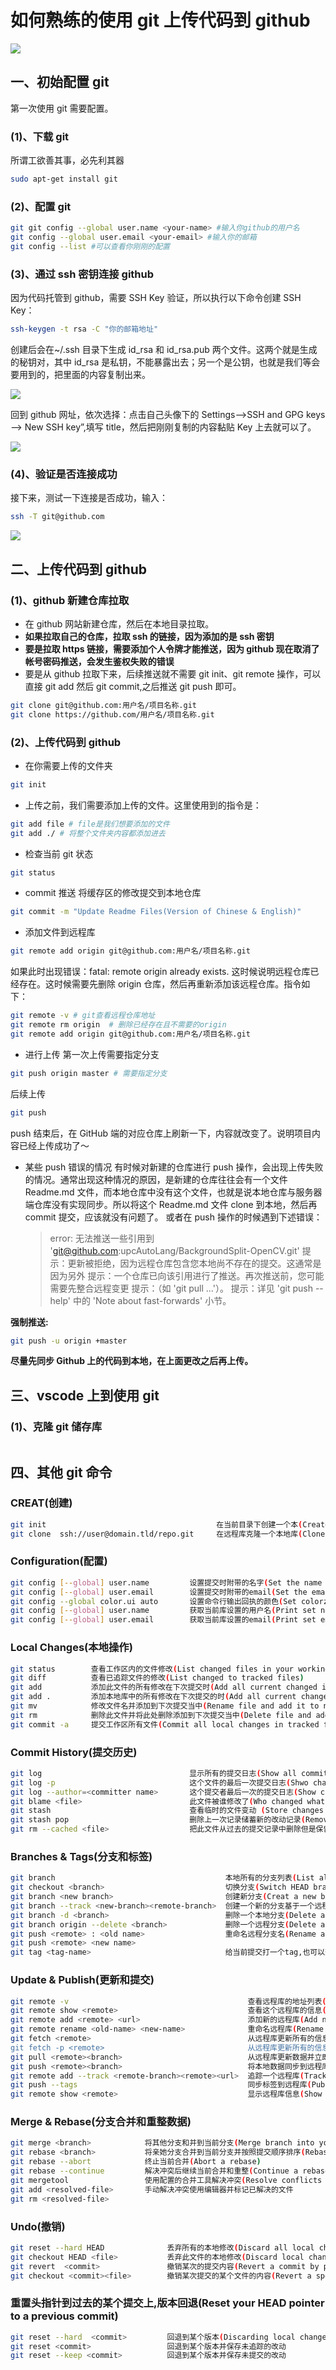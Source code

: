 # 如何熟练的使用 git 上传代码到 github

![](https://pic2.zhimg.com/v2-f75dde0f283c93dd6cef387b1e1b2e42_1440w.jpg?source=172ae18b)

## 一、初始配置 git

第一次使用 git 需要配置。

### (1)、下载 git

所谓工欲善其事，必先利其器

```bash
sudo apt-get install git
```

### (2)、配置 git

```bash
git git config --global user.name <your-name> #输入你github的用户名
git config --global user.email <your-email> #输入你的邮箱
git config --list #可以查看你刚刚的配置
```

### (3)、通过 ssh 密钥连接 github

因为代码托管到 github，需要 SSH Key 验证，所以执行以下命令创建 SSH Key：

```bash
ssh-keygen -t rsa -C "你的邮箱地址"
```

创建后会在~/.ssh 目录下生成 id_rsa 和 id_rsa.pub 两个文件。这两个就是生成的秘钥对，其中 id_rsa 是私钥，不能暴露出去；另一个是公钥，也就是我们等会要用到的，把里面的内容复制出来。

![](https://s2.loli.net/2022/02/25/wyqCFfKSUl6aMNt.png)

回到 github 网址，依次选择：点击自己头像下的 Settings-->SSH and GPG keys –> New SSH key”,填写 title，然后把刚刚复制的内容黏贴 Key 上去就可以了。

![](https://s2.loli.net/2022/02/25/5obTDKkxN6Vmnse.png)

### (4)、验证是否连接成功

接下来，测试一下连接是否成功，输入：

```bash
ssh -T git@github.com
```

![](https://s2.loli.net/2022/02/25/3fEd54xGUPFD1Ji.png)

## 二、上传代码到 github

### (1)、github 新建仓库拉取

- 在 github 网站新建仓库，然后在本地目录拉取。
- **如果拉取自己的仓库，拉取 ssh 的链接，因为添加的是 ssh 密钥**
- **要是拉取 https 链接，需要添加个人令牌才能推送，因为 github 现在取消了帐号密码推送，会发生鉴权失败的错误**
- 要是从 github 拉取下来，后续推送就不需要 git init、git remote 操作，可以直接 git add 然后 git commit,之后推送 git push 即可。

```bash
git clone git@github.com:用户名/项目名称.git
git clone https://github.com/用户名/项目名称.git
```

### (2)、上传代码到 github

- 在你需要上传的文件夹

```bash
git init
```

- 上传之前，我们需要添加上传的文件。这里使用到的指令是：

```bash
git add file # file是我们想要添加的文件
git add ./ # 将整个文件夹内容都添加进去
```

- 检查当前 git 状态

```bash
git status
```

- commit 推送
  将缓存区的修改提交到本地仓库

```bash
git commit -m "Update Readme Files(Version of Chinese & English)"
```

- 添加文件到远程库

```bash
git remote add origin git@github.com:用户名/项目名称.git
```

如果此时出现错误：fatal: remote origin already exists. 这时候说明远程仓库已经存在。这时候需要先删除 origin 仓库，然后再重新添加该远程仓库。指令如下：

```bash
git remote -v # git查看远程仓库地址
git remote rm origin  # 删除已经存在且不需要的origin
git remote add origin git@github.com:用户名/项目名称.git
```

- 进行上传
  第一次上传需要指定分支

```bash
git push origin master # 需要指定分支
```

后续上传

```bash
git push
```

push 结束后，在 GitHub 端的对应仓库上刷新一下，内容就改变了。说明项目内容已经上传成功了～

- 某些 push 错误的情况
  有时候对新建的仓库进行 push 操作，会出现上传失败的情况。通常出现这种情况的原因，是新建的仓库往往会有一个文件 Readme.md 文件，而本地仓库中没有这个文件，也就是说本地仓库与服务器端仓库没有实现同步。所以将这个 Readme.md 文件 clone 到本地，然后再 commit 提交，应该就没有问题了。
  或者在 push 操作的时候遇到下述错误：
  > error: 无法推送一些引用到 'git@github.com:upcAutoLang/BackgroundSplit-OpenCV.git'
  > 提示：更新被拒绝，因为远程仓库包含您本地尚不存在的提交。这通常是因为另外
  > 提示：一个仓库已向该引用进行了推送。再次推送前，您可能需要先整合远程变更
  > 提示：（如 'git pull ...'）。
  > 提示：详见 'git push --help' 中的 'Note about fast-forwards' 小节。

**强制推送:**

```bash
git push -u origin +master
```

**尽量先同步 Github 上的代码到本地，在上面更改之后再上传。**

## 三、vscode 上到使用 git

### (1)、克隆 git 储存库

![]()

## 四、其他 git 命令

### CREAT(创建)

```bash
git init                                      在当前目录下创建一个本(Create a new local repository)
git clone  ssh://user@domain.tld/repo.git     在远程库克隆一个本地库(Clone an existing repository)
```

### Configuration(配置)

```bash
git config [--global] user.name         设置提交时附带的名字(Set the name attached to all your commits)
git config [--global] user.email        设置提交时附带的email(Set the email attached to all your commits)
git config --global color.ui auto       设置命令行输出回执的颜色(Set colorzition of  command line output for all repos)
git config [--global] user.name         获取当前库设置的用户名(Print set name(in current repository or globally))
git config [--global] user.email        获取当前库设置的email(Print set email(in current repository or  globally))
```

### Local Changes(本地操作)

```bash
git status        查看工作区内的文件修改(List changed files in your working directory)
git diff          查看已追踪文件的修改(List changed to tracked files)
git add           添加此文件的所有修改在下次提交时(Add all current changed in file to the next commit)
git add .         添加本地库中的所有修改在下次提交的时(Add all current changed to the next commit)
git mv            修改文件名并添加到下次提交当中(Rename file and add it to next commit)
git rm            删除此文件并将此处删除添加到下次提交当中(Delete file and add its deletion to next commit)
git commit -a     提交工作区所有文件(Commit all local changes in tracked files)
```

### Commit History(提交历史)

```bash
git log                                 显示所有的提交日志(Show all commits)
git log -p                              这个文件的最后一次提交日志(Shwo changes over time for a specific file)
git log --author=<committer name>       这个提交者最后一次的提交日志(Show changes over time for a specific committer)
git blame <file>                        此文件被谁修改了(Who changed what and when in file)
git stash                               查看临时的文件变动 (Store changes temporarily)
git stash pop                           删除上一次记录储蓄新的改动记录(Remove and apply changes)
git rm --cached <file>                  把此文件从过去的提交记录中删除但是保留当前本地的文件(Remvoe file from previous commits but keep it locally)
```

### Branches & Tags(分支和标签)

```bash
git branch                                      本地所有的分支列表(List all existing branches)
git checkout <branch>                           切换分支(Switch HEAD branch)
git branch <new branch>                         创建新分支(Creat a new branch based on your current HEAD)
git branch --track <new-branch><remote-branch>  创建一个新的分支基于一个远程的分支(Creat a new  tracking branch based on a remote branch)
git branch -d <branch>                          删除一个本地分支(Delete a local branch)
git branch origin --delete <branch>             删除一个远程分支(Delete a remote branch)
git push <remote> : <old name>                  重命名远程分支名(Rename a branch on remote)git push
git push <remote> <new name>           
git tag <tag-name>                              给当前提交打一个tag,也可以查看当前标签(Tag the current commit)
```

### Update & Publish(更新和提交)

```bash
git remote -v                                        查看远程库的地址列表(List all currently configured remotes)
git remote show <remote>                             查看这个远程库的信息(Show information about a remote)
git remote add <remote> <url>                        添加新的远程库(Add new remote repository)
git remote rename <old-name> <new-name>              重命名远程库(Rename a remote)
git fetch <remote>                                   从远程库更新所有的信息到本地，但是不合并(Download all changes from remote,but don't merge into HEAD)
git fetch -p <remote>                                从远程库更新所有的信息到本地，但是不合并并清理已删除的远程分支(Download all changes fromm remote,but don't merge in HEAD and clean up deleted branchs from origin)
git pull <remote><branch>                            从远程库更新数据并立即合并数据(Download changes and directly merge into HEAD)
git push <remote><branch>                            将本地数据同步到远程库中(Publish local changes on a remote)
git remote add --track <remote-branch><remote><url>  追踪一个远程库(Track a remote repository)
git push --tags                                      同步标签到远程库(Publish your tags
git remote show <remote>                             显示远程库信息(Show information about a submodule)
```

### Merge & Rebase(分支合并和重整数据)

```bash
git merge <branch>            将其他分支和并到当前分支(Merge branch into your current HEAD)
git rebase <branch>           将亲她分支合并到当前分支并按照提交顺序排序(Rebase your current HEAD onto branch)
git rebase --abort            终止当前合并(Abort a rebase)
git rebase --continue         解决冲突后继续当前合并和重整(Continue a rebase after resolving confilcys)
git mergetool                 使用配置的合并工具解决冲突(Resolve conflicts using your configured merge tool)
git add <resolved-file>       手动解决冲突使用编辑器并标记已解决的文件
git rm <resolved-file>
```

### Undo(撤销)

```bash
git reset --hard HEAD              丢弃所有的本地修改(Discard all local changes in your working directory)
git checkout HEAD <file>           丢弃此文件的本地修改(Discard local changes in a specific file)
git revert  <commit>               撤销某次的提交内容(Revert a commit by providing a new commit with contrary changes)
git checkout <commit><file>        撤销某次提交的某个文件的内容(Revert a specific file from a previous commit)
```

### 重置头指针到过去的某个提交上,版本回退(Reset your HEAD pointer to a previous commit)

```bash
git reset --hard  <commit>         回退到某个版本(Discarding local changes)
git reset <commit>                 回退到某个版本并保存未追踪的改动
git reset --keep <commit>          回退到某个版本并保存未提交的改动
```
